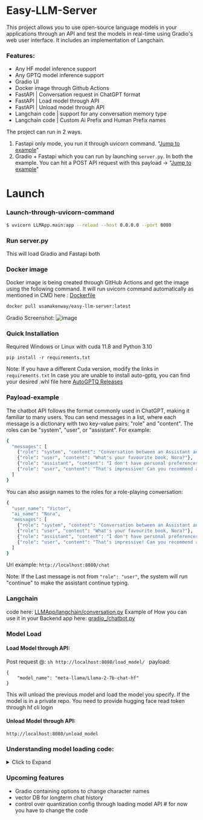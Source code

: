 # Easy-LLM-Server
This project allows you to use open-source language models in your applications through an API and test the models in real-time using Gradio's web user interface. It includes an implementation of Langchain.

### Features:
- Any HF model inference support
- Any GPTQ model inference support
- Gradio UI
- Docker image through Github Actions
- FastAPI | Conversation request in ChatGPT format
- FastAPI | Load model through API
- FastAPI | Unload model through API
- Langchain code | support for any conversation memory type
- Langchain code | Custom Ai Prefix and Human Prefix names

The project can run in 2 ways.
1. Fastapi only mode, you run it through uvicorn command. "[Jump to example](#launch-through-uvicorn-command)"
2. Gradio + Fastapi which you can run by launching ```server.py```. 
In both the example. You can hit a POST API request with this payload -> "[Jump to example](#payload-example)"

# Launch
### Launch-through-uvicorn-command
```sh
$ uvicorn LLMApp.main:app --reload --host 0.0.0.0 --port 8080
```
### Run server.py
This will load Gradio and Fastapi both
### Docker image
Docker image is being created through GitHub Actions and get the image using the following command. 
It will run uvicorn command automatically as mentioned in CMD here : [Dockerfile](Dockerfile)
```sh
docker pull usamakenway/easy-llm-server:latest
```
Gradio Screenshot:
![image](https://github.com/UsamaKenway/LLM-fastapi-n-gradio-server/assets/56207634/0455fd83-e445-479d-b7a6-0fbddda0601e)

### Quick Installation
Required Windows or Linux with cuda 11.8 and Python 3.10
```shell
pip install -r requirements.txt
```
Note: If you have a different Cuda version, modify the links in ```requirements.txt```
In case you are unable to install auto-gptq, you can find your desired .whl file here [AutoGPTQ Releases](https://github.com/PanQiWei/AutoGPTQ/releases)


### Payload-example
The chatbot API follows the format commonly used in ChatGPT, making it familiar to many users. You can send messages in a list, where each message is a dictionary with two key-value pairs: "role" and "content". The roles can be "system", "user", or "assistant". For example:
  
```sh
{
  "messages": [
    {"role": "system", "content": "Conversation between an Assistant and the user"},
    {"role": "user", "content": "What's your favourite book, Nora?"},
    {"role": "assistant", "content": "I don't have personal preferences, but I'm knowledgeable about many books."},
    {"role": "user", "content": "That's impressive! Can you recommend a classic novel?"}
  ]
}
```
You can also assign names to the roles for a role-playing conversation:

```sh
{
  "user_name": "Victor",
  "ai_name": "Nora",
  "messages": [
    {"role": "system", "content": "Conversation between an Assistant and the user"},
    {"role": "user", "content": "What's your favourite book, Nora?"},
    {"role": "assistant", "content": "I don't have personal preferences, but I'm knowledgeable about many books."},
    {"role": "user", "content": "That's impressive! Can you recommend a classic novel?"}
  ]
}
```
Url example: ```http://localhost:8080/chat```

Note:
If the Last message is not from ```"role": "user"```, the system will run "continue" to make the assistant continue typing.

### Langchain
code here: [LLMApp/langchain/conversation.py](./LLMApp/langchain/conversation.py)
Example of How you can use it in your Backend app here: [gradio_/chatbot.py](./gradio_/chatbot.py) 

### Model Load
#### Load Model through API:
Post request @: ```sh http://localhost:8080/load_model/ ```
payload:
```
{
    "model_name": "meta-llama/Llama-2-7b-chat-hf"
}
```
This will unload the previous model and load the model you specify. If the model is in a private repo. You need to provide hugging face read token through hf cli login
#### Unload Model through API:
```http://localhost:8080/unload_model```

### Understanding model loading code:
<details>
<summary>Click to Expand</summary>
Both HF and quantized models are supported. Class here: [LLMApp/models/load_llm.py](./LLMApp/models/load_llm.py) 

1. Load using HF transformers.AutoModelForCausalLM.from_pretrained:
```python
from LLMApp.models.load_llm import HFModel
HFModel(model_name)
```
2. Load using AutoGPTQ

```python
from LLMApp.models.load_llm import GPTQModel
GPTQModel(model_name)
```
By default the model loads in ```_startup_model()``` through ```start_app_handler```

</details>

### Upcoming features
- Gradio containing options to change character names
- vector DB for longterm chat history
- control over quantization config through loading model API # for now you have to change the code


